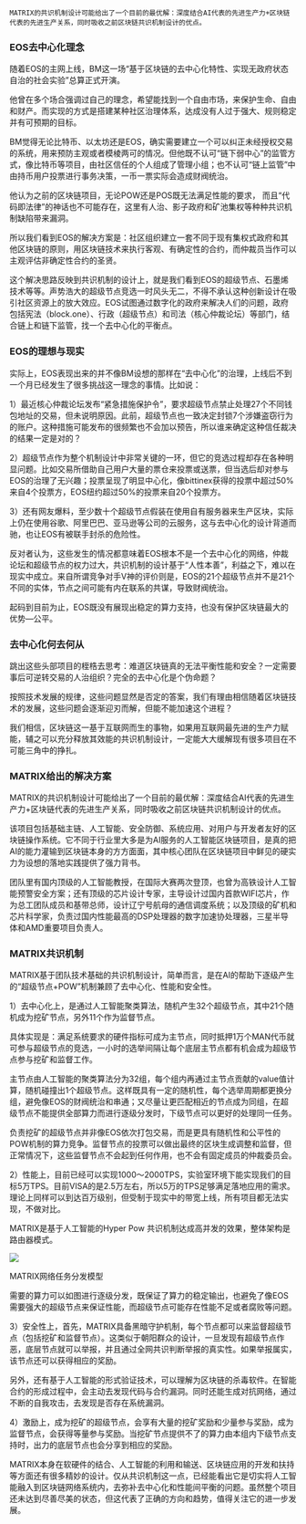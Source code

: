    MATRIX的共识机制设计可能给出了一个目前的最优解：深度结合AI代表的先进生产力+区块链代表的先进生产关系，同时吸收之前区块链共识机制设计的优点。

### EOS去中心化理念

随着EOS的主网上线，BM这一场“基于区块链的去中心化特性、实现无政府状态自治的社会实验”总算正式开演。

他曾在多个场合强调过自己的理念，希望能找到一个自由市场，来保护生命、自由和财产。而实现的方式是搭建某种社区治理体系，达成没有人过于强大、规则稳定并有可预期的目标。

BM觉得无论比特币、以太坊还是EOS，确实需要建立一个可以纠正未经授权交易的系统，用来预防主观或者模棱两可的情况。但他既不认可“链下弱中心”的监管方式，像比特币等项目，由社区信任的个人组成了管理小组；也不认可“链上监管”中由持币用户投票进行事务决策，一币一票实际会造成财阀统治。

他认为之前的区块链项目，无论POW还是POS既无法满足性能的要求， 而且“代码即法律”的神话也不可能存在，这里有人治、影子政府和矿池集权等种种共识机制缺陷带来漏洞。

所以我们看到EOS的解决方案是：社区组织建立一套不同于现有集权式政府和其他区块链的原则，用区块链技术来执行客观、有确定性的合约，而仲裁员当作可以主观评估非确定性合约的圣贤。

这个解决思路反映到共识机制的设计上，就是我们看到EOS的超级节点、石墨烯技术等等。声势浩大的超级节点竞选一时风头无二，不得不承认这种创新设计在吸引社区资源上的放大效应。EOS试图通过数字化的政府来解决人们的问题，政府包括宪法（block.one）、行政（超级节点）和司法（核心仲裁论坛）等部门，结合链上和链下监管，找一个去中心化的平衡点。


### EOS的理想与现实

实际上，EOS表现出来的并不像BM设想的那样在“去中心化”的治理，上线后不到一个月已经发生了很多挑战这一理念的事情。比如说：

 1）最近核心仲裁论坛发布“紧急措施保护令”，要求超级节点禁止处理27个不同钱包地址的交易，但未说明原因。此前，超级节点也一致决定封锁7个涉嫌盗窃行为的账户。这种措施可能发布的很频繁也不会加以预告，所以谁来确定这种信任裁决的结果一定是对的？

2）超级节点作为整个机制设计中非常关键的一环，但它的竞选过程却存在各种明显问题。比如交易所借助自己用户大量的票仓来投票或送票，但当选后却对参与EOS的治理了无兴趣；投票呈现了明显中心化，像bittinex获得的投票中超过50%来自4个投票方，EOS纽约超过50%的投票来自20个投票方。

3）还有网友爆料，至少数十个超级节点假装在使用自有服务器来生产区块，实际上仍在使用谷歌、阿里巴巴、亚马逊等公司的云服务，这与去中心化的设计背道而驰，也让EOS有被联手封杀的危险性。
 
反对者认为，这些发生的情况都意味着EOS根本不是一个去中心化的网络，仲裁论坛和超级节点的权力过大，共识机制的设计基于“人性本善”，利益之下，难以在现实中成立。来自所谓竞争对手V神的评价则是，EOS的21个超级节点并不是21个不同的实体，节点之间可能有内在联系的共谋，导致财阀统治。

起码到目前为止，EOS既没有展现出稳定的算力支持，也没有保护区块链最大的优势—公平。

### 去中心化何去何从

跳出这些头部项目的桎梏去思考：难道区块链真的无法平衡性能和安全？一定需要事后可逆转交易的人治组织？完全的去中心化是个伪命题？

按照技术发展的规律，这些问题显然是否定的答案，我们有理由相信随着区块链技术的发展，这些问题会逐渐迎刃而解，但能不能加速这个进程？

我们相信，区块链这一基于互联网而生的事物，如果用互联网最先进的生产力赋能，辅之可以充分释放其效能的共识机制设计，一定能大大缓解现有很多项目在不可能三角中的挣扎。

### MATRIX给出的解决方案

MATRIX的共识机制设计可能给出了一个目前的最优解：深度结合AI代表的先进生产力+区块链代表的先进生产关系，同时吸收之前区块链共识机制设计的优点。

该项目包括基础主链、人工智能、安全防御、系统应用、对用户与开发者友好的区块链操作系统。它不同于行业里大多是为AI服务的人工智能区块链项目，是真的把AI的能力灌输到区块链本身的方方面面，其中核心团队在区块链项目中鲜见的硬实力为设想的落地实践提供了强力背书。

团队里有国内顶级的人工智能教授，在国际大赛两次登顶，也曾为高铁设计人工智能预警安全方案；还有顶级的芯片设计专家，主导设计过国内首款WIFI芯片，作为总工团队成员和基带总师，设计辽宁号航母的通信调度系统；以及顶级的矿机和芯片科学家，负责过国内性能最高的DSP处理器的数字加速协处理器，三星半导体和AMD重要项目负责人。


### MATRIX共识机制

MATRIX基于团队技术基础的共识机制设计，简单而言，是在AI的帮助下逐级产生的“超级节点+POW”机制兼顾了去中心化、性能和安全性。

1）去中心化上，是通过人工智能聚类算法，随机产生32个超级节点，其中21个随机成为挖矿节点，另外11个作为监督节点。

具体实现是：满足系统要求的硬件指标可成为主节点，同时抵押1万个MAN代币就可参与超级节点的竞选，一小时的选举间隔让每个底层主节点都有机会成为超级节点参与挖矿和监督工作。

主节点由人工智能的聚类算法分为32组，每个组内再通过主节点贡献的value值计算，随机碰撞出1个超级节点。这样既具有一定的随机性，每个选举周期都更换分组，避免像EOS的财阀统治和串通；又尽量让更匹配相近的节点成为同组，在超级节点不能提供全部算力而进行逐级分发时，下级节点可以更好的处理同一任务。 

负责挖矿的超级节点并非像EOS依次打包交易，而是更具有随机性和公平性的POW机制的算力竞争。监督节点的投票可以做出最终的区块生成调整和监督，但正常情况下，这些监督节点不会起到任何作用，也不会有固定成员的仲裁委员会。

2）性能上，目前已经可以实现1000～2000TPS，实验室环境下能实现我们的目标5万TPS。目前VISA的是2.5万左右，所以5万的TPS足够满足落地应用的需求。理论上同样可以到达百万级别，但受制于现实中的带宽上线，所有项目都无法实现，不做对比。

MATRIX是基于人工智能的Hyper Pow 共识机制达成高并发的效果，整体架构是路由器模式。


![](https://i.imgur.com/r968Q6V.png)

MATRIX网络任务分发模型

需要的算力可以如图进行逐级分发，既保证了算力的稳定输出，也避免了像EOS需要强大的超级节点来保证性能，而超级节点可能存在性能不足或者腐败等问题。

3）安全性上，首先，MATRIX具备黑暗守护机制，每个节点都可以来监督超级节点（包括挖矿和监督节点）。这类似于朝阳群众的设计，一旦发现有超级节点作恶，底层节点就可以举报，并且通过全网共识判断举报的真实性。如果举报属实，该节点还可以获得相应的奖励。

另外，还有基于人工智能的形式验证技术，可以理解为区块链的杀毒软件。在智能合约的形成过程中，会主动去发现代码与合约漏洞。同时还能生成对抗网络，通过不断的自我攻击，去发现是否存在系统漏洞。
 
4）激励上，成为挖矿的超级节点，会享有大量的挖矿奖励和少量参与奖励，成为监督节点，会获得等量参与奖励。当挖矿节点提供不了的算力由本组内下级节点支持时，出力的底层节点也会分享到相应的奖励。
 
MATRIX本身在软硬件的结合、人工智能的利用和输送、区块链应用的开发和扶持等方面还有很多精妙的设计。仅从共识机制这一点，已经能看出它是切实将人工智能融入到区块链网络系统内，去弥补去中心化和性能间平衡的问题。虽然整个项目还未达到尽善尽美的状态，但这代表了正确的方向和趋势，值得关注它的进一步发展。